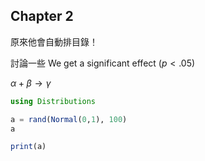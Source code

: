 ## Chapter 2

原來他會自動排目錄！

討論一些 We get a significant effect ($p < .05$)

$\alpha + \beta \to \gamma$


```julia
using Distributions

a = rand(Normal(0,1), 100)
a

```

```julia
print(a)
```